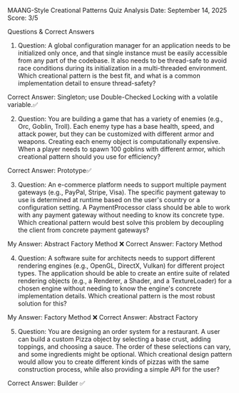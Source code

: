 MAANG-Style Creational Patterns Quiz Analysis
Date: September 14, 2025
Score: 3/5

Questions & Correct Answers
1. Question: A global configuration manager for an application needs to be initialized only once, and that single instance must be easily accessible from any part of the codebase. It also needs to be thread-safe to avoid race conditions during its initialization in a multi-threaded environment. Which creational pattern is the best fit, and what is a common implementation detail to ensure thread-safety?

Correct Answer: Singleton; use Double-Checked Locking with a volatile variable.✅

2. Question: You are building a game that has a variety of enemies (e.g., Orc, Goblin, Troll). Each enemy type has a base health, speed, and attack power, but they can be customized with different armor and weapons. Creating each enemy object is computationally expensive. When a player needs to spawn 100 goblins with different armor, which creational pattern should you use for efficiency?

Correct Answer: Prototype✅

3. Question: An e-commerce platform needs to support multiple payment gateways (e.g., PayPal, Stripe, Visa). The specific payment gateway to use is determined at runtime based on the user's country or a configuration setting. A PaymentProcessor class should be able to work with any payment gateway without needing to know its concrete type. Which creational pattern would best solve this problem by decoupling the client from concrete payment gateways?

My Answer: Abstract Factory Method ❌
Correct Answer: Factory Method 

4. Question: A software suite for architects needs to support different rendering engines (e.g., OpenGL, DirectX, Vulkan) for different project types. The application should be able to create an entire suite of related rendering objects (e.g., a Renderer, a Shader, and a TextureLoader) for a chosen engine without needing to know the engine's concrete implementation details. Which creational pattern is the most robust solution for this?

My Answer: Factory Method ❌
Correct Answer: Abstract Factory

5. Question: You are designing an order system for a restaurant. A user can build a custom Pizza object by selecting a base crust, adding toppings, and choosing a sauce. The order of these selections can vary, and some ingredients might be optional. Which creational design pattern would allow you to create different kinds of pizzas with the same construction process, while also providing a simple API for the user?

Correct Answer: Builder ✅